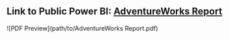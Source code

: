 ## Link to Public Power BI: [AdventureWorks Report](https://app.powerbi.com/groups/me/reports/c21dc9de-c14d-40a3-ac1c-30f3b410cdcf/450d1634a07452a25b62?experience=power-bi)


![PDF Preview](path/to/AdventureWorks Report.pdf)

